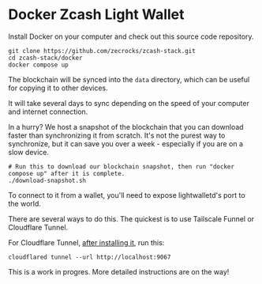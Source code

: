 # Docker Zcash Light Wallet

Install Docker on your computer and check out this source code repository.

```
git clone https://github.com/zecrocks/zcash-stack.git
cd zcash-stack/docker
docker compose up
```

The blockchain will be synced into the ```data``` directory, which can be useful for copying it to other devices.

It will take several days to sync depending on the speed of your computer and internet connection.

In a hurry? We host a snapshot of the blockchain that you can download faster than synchronizing it from scratch. It's not the purest way to synchronize, but it can save you over a week - especially if you are on a slow device.

```
# Run this to download our blockchain snapshot, then run "docker compose up" after it is complete.
./download-snapshot.sh
```

To connect to it from a wallet, you'll need to expose lightwalletd's port to the world.

There are several ways to do this. The quickest is to use Tailscale Funnel or Cloudflare Tunnel.

For Cloudflare Tunnel, [after installing it](https://developers.cloudflare.com/cloudflare-one/connections/connect-networks/downloads/), run this:

```
cloudflared tunnel --url http://localhost:9067
```

This is a work in progres. More detailed instructions are on the way!
